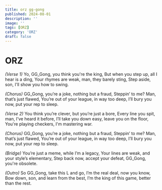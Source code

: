 ```yaml
---
title: orz gg-gong
published: 2024-08-01
description: ''
image: ''
tags: [ORZ]
category: 'ORZ'
draft: false 
---
```


# ORZ

*(Verse 1)*
Yo, GG_Gong, you think you're the king,
But when you step up, all I hear is a ding,
Your rhymes are weak, man, they barely sting,
Step aside, son, I'll show you how to swing.

*(Chorus)*
GG_Gong, you’re a joke, nothing but a fraud,
Steppin’ to me? Man, that’s just flawed,
You’re out of your league, in way too deep,
I’ll bury you now, put your rep to sleep.

*(Verse 2)*
You think you’re clever, but you’re just a bore,
Every line you spit, man, I’ve heard it before,
I’ll take you down easy, leave you on the floor,
You're playing checkers, I'm mastering war.

*(Chorus)*
GG_Gong, you’re a joke, nothing but a fraud,
Steppin’ to me? Man, that’s just flawed,
You’re out of your league, in way too deep,
I’ll bury you now, put your rep to sleep.

*(Bridge)*
You’re just a meme, while I’m a legacy,
Your lines are weak, and your style’s elementary,
Step back now, accept your defeat,
GG_Gong, you're obsolete.

*(Outro)*
So GG_Gong, take this L and go,
I’m the real deal, now you know,
Bow down, son, and learn from the best,
I’m the king of this game, better than the rest.